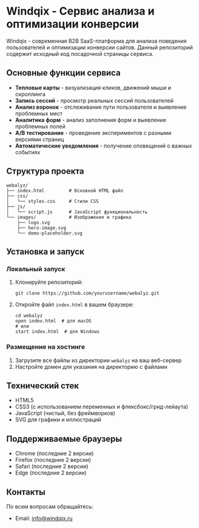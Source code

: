# Windqix - Сервис анализа и оптимизации конверсии

Windqix - современная B2B SaaS-платформа для анализа поведения пользователей и оптимизации конверсии сайтов. Данный репозиторий содержит исходный код посадочной страницы сервиса.

## Основные функции сервиса

- **Тепловые карты** - визуализация кликов, движений мыши и скроллинга
- **Запись сессий** - просмотр реальных сессий пользователей
- **Анализ воронок** - отслеживание пути пользователя и выявление проблемных мест
- **Аналитика форм** - анализ заполнения форм и выявление проблемных полей
- **A/B тестирование** - проведение экспериментов с разными версиями страниц
- **Автоматические уведомления** - получение оповещений о важных событиях

## Структура проекта

```
webalyz/
├── index.html         # Основной HTML файл
├── css/
│   └── styles.css     # Стили CSS
├── js/
│   └── script.js      # JavaScript функциональность
└── images/            # Изображения и графика
    ├── logo.svg
    ├── hero-image.svg
    └── demo-placeholder.svg
```

## Установка и запуск

### Локальный запуск

1. Клонируйте репозиторий:
   ```
   git clone https://github.com/yourusername/webalyz.git
   ```

2. Откройте файл `index.html` в вашем браузере:
   ```
   cd webalyz
   open index.html  # для macOS
   # или
   start index.html  # для Windows
   ```

### Размещение на хостинге

1. Загрузите все файлы из директории `webalyz` на ваш веб-сервер
2. Настройте домен для указания на директорию с файлами

## Технический стек

- HTML5
- CSS3 (с использованием переменных и флексбокс/грид-лейаута)
- JavaScript (чистый, без фреймворков)
- SVG для графики и иллюстраций

## Поддерживаемые браузеры

- Chrome (последние 2 версии)
- Firefox (последние 2 версии)
- Safari (последние 2 версии)
- Edge (последние 2 версии)

## Контакты

По всем вопросам обращайтесь:
- Email: info@windqix.ru 